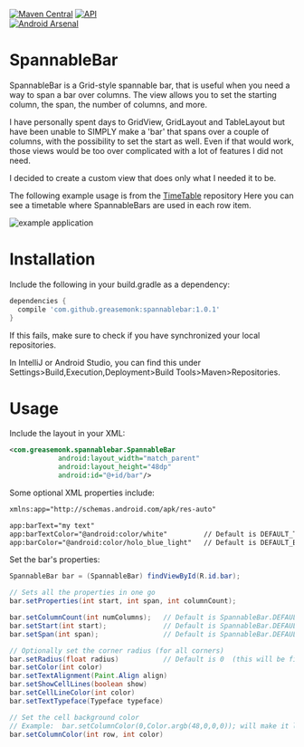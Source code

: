 [![Maven Central](https://maven-badges.herokuapp.com/maven-central/com.github.greasemonk/spannablebar/badge.svg?style=flat)](https://maven-badges.herokuapp.com/maven-central/com.github.greasemonk/spannablebar)
[![API](https://img.shields.io/badge/API-16%2B-yellow.svg?style=flat)](https://android-arsenal.com/api?level=16)  
[![Android Arsenal](https://img.shields.io/badge/Android%20Arsenal-SpannableBar-brightgreen.svg?style=flat)]()

SpannableBar 
===================

SpannableBar is a Grid-style spannable bar, that is useful when you need a way to span a bar over columns. The view allows you to set the starting column, the span, the number of columns, and more.

I have personally spent days to GridView, GridLayout and TableLayout but have been unable to SIMPLY make a 'bar' that spans over a couple of columns, with the possibility to set the start as well.
Even if that would work, those views would be too over complicated with a lot of features I did not need.

I decided to create a custom view that does only what I needed it to be.

The following example usage is from the [TimeTable](https://github.com/GreaseMonk/android-timetable-core) repository
Here you can see a timetable where SpannableBars are used in each row item.

![example application](https://github.com/GreaseMonk/android-timetable-core/blob/master/images/device-2016-11-30-145927.png) 

# Installation

Include the following in your build.gradle as a dependency:

```gradle
dependencies {
  compile 'com.github.greasemonk:spannablebar:1.0.1'
}
```

If this fails, make sure to check if you have synchronized your local repositories.

In IntelliJ or Android Studio, you can find this under Settings>Build,Execution,Deployment>Build Tools>Maven>Repositories.


# Usage

Include the layout in your XML:

```xml
<com.greasemonk.spannablebar.SpannableBar
            android:layout_width="match_parent"
            android:layout_height="48dp"
            android:id="@+id/bar"/>
```

Some optional XML properties include:
```xml
xmlns:app="http://schemas.android.com/apk/res-auto"

app:barText="my text"
app:barTextColor="@android:color/white"         // Default is DEFAULT_TEXT_COLOR -> Color.WHITE
app:barColor="@android:color/holo_blue_light"   // Default is DEFAULT_BAR_COLOR -> Color.LTGRAY
```

Set the bar's properties:

```java
SpannableBar bar = (SpannableBar) findViewById(R.id.bar);

// Sets all the properties in one go
bar.setProperties(int start, int span, int columnCount);

bar.setColumnCount(int numColumns);   // Default is SpannableBar.DEFAULT_COLUMN_COUNT -> 7
bar.setStart(int start);              // Default is SpannableBar.DEFAULT_START -> 0
bar.setSpan(int span);                // Default is SpannableBar.DEFAULT_SPAN -> 7

// Optionally set the corner radius (for all corners)
bar.setRadius(float radius)           // Default is 0  (this will be fixed later, should be SpannableBar.DEFAULT_RADIUS -> 8f  for 48dp
bar.setColor(int color)
bar.setTextAlignment(Paint.Align align)
bar.setShowCellLines(boolean show)
bar.setCellLineColor(int color)
bar.setTextTypeface(Typeface typeface)

// Set the cell background color
// Example:  bar.setColumnColor(0,Color.argb(48,0,0,0)); will make it light gray.
bar.setColumnColor(int row, int color) 

```



